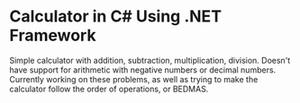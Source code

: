 # Calculator in C# Using .NET Framework


Simple calculator with addition, subtraction, multiplication, division. Doesn't have support for arithmetic with negative numbers or decimal numbers. Currently working on these problems,
as well as trying to make the calculator follow the order of operations, or BEDMAS.
